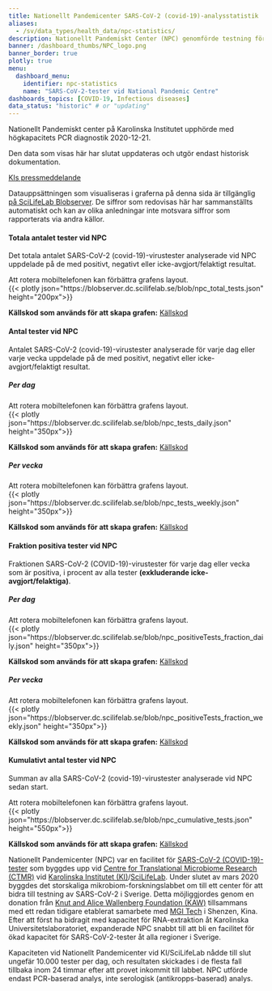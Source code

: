 ```yaml
---
title: Nationellt Pandemicenter SARS-CoV-2 (covid-19)-analysstatistik
aliases:
  - /sv/data_types/health_data/npc-statistics/
description: Nationellt Pandemiskt Center (NPC) genomförde testning för SARS-CoV-2 från pandemins början. Data som visas inkluderar antal positiva och negativa test samt antal test med oklart testresultat. Denna dashboard visar endast historiska data och uppdateras inte längre.
banner: /dashboard_thumbs/NPC_logo.png
banner_border: true
plotly: true
menu:
  dashboard_menu:
    identifier: npc-statistics
    name: "SARS-CoV-2-tester vid National Pandemic Centre"
dashboards_topics: [COVID-19, Infectious diseases]
data_status: "historic" # or "updating"
---
```


<div class="alert alert-info">
  <p><i class="bi bi-exclamation-triangle-fill"></i>Nationellt Pandemiskt center på Karolinska Institutet upphörde med högkapacitets PCR diagnostik 2020-12-21.</p>
  <p><span class="font-weight-bold">Den data som visas här har slutat uppdateras</span> och utgör endast historisk dokumentation.</p>
  <a class="dark-blue" href="https://nyheter.ki.se/covid-19-tester-ki-atergar-till-ordinarie-laboratorieverksamhet-men-har-fortsatt-beredskap">KIs pressmeddelande</a>
</div>

Datauppsättningen som visualiseras i graferna på denna sida är tillgänglig [på SciLifeLab Blobserver](https://blobserver.dc.scilifelab.se/blob/NPC-statistics-data-set.csv). De siffror som redovisas här har sammanställts automatiskt och kan av olika anledningar inte motsvara siffror som rapporterats via andra källor.

#### Totala antalet tester vid NPC

Det totala antalet SARS-CoV-2 (covid-19)-virustester analyserade vid NPC
uppdelade på de med positivt, negativt eller icke-avgjort/felaktigt
resultat.

<div class="d-md-none alert alert-info">
  Att rotera mobiltelefonen kan förbättra grafens layout.
</div>

 <div class="plot_wrapper mb-3">
    <div class="table-responsive">{{< plotly json="https://blobserver.dc.scilifelab.se/blob/npc_total_tests.json" height="200px">}}</div>
</div>

**Källskod som används för att skapa grafen:** [Källskod](https://github.com/ScilifelabDataCentre/pathogens-portal-visualisations/blob/main/npctests/npc_total_tests.py)

#### Antal tester vid NPC

Antalet SARS-CoV-2 (covid-19)-virustester analyserade för varje dag eller varje vecka uppdelade på de med positivt, negativt eller icke-avgjort/felaktigt resultat.

##### Per dag

<div class="d-md-none alert alert-info">
  Att rotera mobiltelefonen kan förbättra grafens layout.
</div>

<div class="plot_wrapper mb-3">
  <div class="table-responsive">{{< plotly json="https://blobserver.dc.scilifelab.se/blob/npc_tests_daily.json" height="350px">}}</div>
</div>

**Källskod som används för att skapa grafen:** [Källskod](https://github.com/ScilifelabDataCentre/pathogens-portal-visualisations/blob/main/npctests/npc_tests_daily.py)

##### Per vecka

<div class="d-md-none alert alert-info">
  Att rotera mobiltelefonen kan förbättra grafens layout.
</div>

<div class="plot_wrapper mb-3">
  <div class="table-responsive">{{< plotly json="https://blobserver.dc.scilifelab.se/blob/npc_tests_weekly.json" height="350px">}}</div>
</div>

**Källskod som används för att skapa grafen:** [Källskod](https://github.com/ScilifelabDataCentre/pathogens-portal-visualisations/blob/main/npctests/npc_tests_weekly.py)

#### Fraktion positiva tester vid NPC

Fraktionen SARS-CoV-2 (COVID-19)-virustester för varje dag eller vecka som är positiva, i procent av alla tester **(exkluderande icke-avgjort/felaktiga)**.

##### Per dag

<div class="d-md-none alert alert-info">
  Att rotera mobiltelefonen kan förbättra grafens layout.
</div>

<div class="plot_wrapper mb-3">
  <div class="table-responsive">{{< plotly json="https://blobserver.dc.scilifelab.se/blob/npc_positiveTests_fraction_daily.json" height="350px">}}</div>
</div>

**Källskod som används för att skapa grafen:** [Källskod](https://github.com/ScilifelabDataCentre/pathogens-portal-visualisations/blob/main/npctests/npc_positiveTests_fraction_daily.py)

##### Per vecka

<div class="d-md-none alert alert-info">
  Att rotera mobiltelefonen kan förbättra grafens layout.
</div>

<div class="plot_wrapper mb-3">
  <div class="table-responsive">{{< plotly json="https://blobserver.dc.scilifelab.se/blob/npc_positiveTests_fraction_weekly.json" height="350px">}}</div>
</div>

**Källskod som används för att skapa grafen:** [Källskod](https://github.com/ScilifelabDataCentre/pathogens-portal-visualisations/blob/main/npctests/npc_positiveTests_fraction_weekly.py)

#### Kumulativt antal tester vid NPC

Summan av alla SARS-CoV-2 (covid-19)-virustester analyserade vid NPC sedan start.

<div class="d-md-none alert alert-info">
  Att rotera mobiltelefonen kan förbättra grafens layout.
</div>

<div class="plot_wrapper mb-3">
  <div class="table-responsive">{{< plotly json="https://blobserver.dc.scilifelab.se/blob/npc_cumulative_tests.json" height="550px">}}</div>
</div>

**Källskod som används för att skapa grafen:** [Källskod](https://github.com/ScilifelabDataCentre/pathogens-portal-visualisations/blob/main/npctests/npc_cumulative_tests.py)

Nationellt Pandemicenter (NPC) var en facilitet för [SARS-CoV-2 (COVID-19)-tester](https://ki.se/mtc/ctmr-and-covid-19) som byggdes upp vid [Centre for Translational Microbiome Research (CTMR)](https://ki.se/en/research/centre-for-translational-microbiome-research-ctmr) vid [Karolinska Institutet (KI)](https://ki.se/)/[SciLifeLab](https://www.scilifelab.se/). Under slutet av mars 2020 byggdes det storskaliga mikrobiom-forskningslabbet om till ett center för att bidra till testning av SARS-CoV-2 i Sverige. Detta möjliggjordes genom en donation från [Knut and Alice Wallenberg Foundation (KAW)](https://kaw.wallenberg.org/) tillsammans med ett redan tidigare etablerat samarbete med [MGI Tech](https://en.mgitech.cn/) i Shenzen, Kina. Efter att först ha bidragit med kapacitet för RNA-extraktion åt Karolinska Universitetslaboratoriet, expanderade NPC snabbt till att bli en facilitet för ökad kapacitet för SARS-CoV-2-tester åt alla regioner i Sverige.

Kapaciteten vid Nationellt Pandemicenter vid KI/SciLifeLab nådde till slut ungefär 10.000 tester per dag, och resultaten skickades i de flesta fall tillbaka inom 24 timmar efter att provet inkommit till labbet. NPC utförde endast PCR-baserad analys, inte serologisk (antikropps-baserad) analys.
